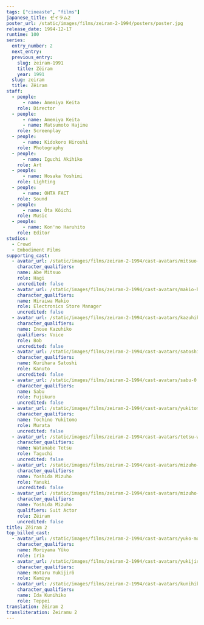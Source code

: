 ```yaml
---
tags: ["cineaste", "films"]
japanese_title: ゼイラム2
poster_url: /static/images/films/zeiram-2-1994/posters/poster.jpg
release_date: 1994-12-17
runtime: 100
series:
  entry_number: 2
  next_entry:
  previous_entry:
    slug: zeiram-1991
    title: Zëiram
    year: 1991
  slug: zeiram
  title: Zëiram
staff:
  - people:
      - name: Amemiya Keita
    role: Director
  - people:
      - name: Amemiya Keita
      - name: Matsumoto Hajime
    role: Screenplay
  - people:
      - name: Kidokoro Hiroshi
    role: Photography
  - people:
      - name: Iguchi Akihiko
    role: Art
  - people:
      - name: Hosaka Yoshimi
    role: Lighting
  - people:
      - name: OHTA FACT
    role: Sound
  - people:
      - name: Ôta Kôichi
    role: Music
  - people:
      - name: Kon'no Haruhito
    role: Editor
studios:
  - Crowd
  - Embodiment Films
supporting_cast:
  - avatar_url: /static/images/films/zeiram-2-1994/cast-avatars/mitsuo-abe-0.jpg
    character_qualifiers:
    name: Abe Mitsuo
    role: Hagi
    uncredited: false
  - avatar_url: /static/images/films/zeiram-2-1994/cast-avatars/makio-hiraiwa-0.jpg
    character_qualifiers:
    name: Hiraiwa Makio
    role: Electronics Store Manager
    uncredited: false
  - avatar_url: /static/images/films/zeiram-2-1994/cast-avatars/kazuhiko-inoue-0.jpg
    character_qualifiers:
    name: Inoue Kazuhiko
    qualifiers: Voice
    role: Bob
    uncredited: false
  - avatar_url: /static/images/films/zeiram-2-1994/cast-avatars/satoshi-kurihara-0.jpg
    character_qualifiers:
    name: Kurihara Satoshi
    role: Kanuto
    uncredited: false
  - avatar_url: /static/images/films/zeiram-2-1994/cast-avatars/sabu-0.jpg
    character_qualifiers:
    name: Sabu
    role: Fujikuro
    uncredited: false
  - avatar_url: /static/images/films/zeiram-2-1994/cast-avatars/yukitomo-tochino-0.jpg
    character_qualifiers:
    name: Tochino Yukitomo
    role: Murata
    uncredited: false
  - avatar_url: /static/images/films/zeiram-2-1994/cast-avatars/tetsu-watanabe-0.jpg
    character_qualifiers:
    name: Watanabe Tetsu
    role: Taguchi
    uncredited: false
  - avatar_url: /static/images/films/zeiram-2-1994/cast-avatars/mizuho-yoshida-0.jpg
    character_qualifiers:
    name: Yoshida Mizuho
    role: Yanuki
    uncredited: false
  - avatar_url: /static/images/films/zeiram-2-1994/cast-avatars/mizuho-yoshida-1.jpg
    character_qualifiers:
    name: Yoshida Mizuho
    qualifiers: Suit Actor
    role: Zëiram
    uncredited: false
title: Zëiram 2
top_billed_cast:
  - avatar_url: /static/images/films/zeiram-2-1994/cast-avatars/yuko-moriyama-0.jpg
    character_qualifiers:
    name: Moriyama Yûko
    role: Iria
  - avatar_url: /static/images/films/zeiram-2-1994/cast-avatars/yukijiro-hotaru-0.jpg
    character_qualifiers:
    name: Hotaru Yukijirô
    role: Kamiya
  - avatar_url: /static/images/films/zeiram-2-1994/cast-avatars/kunihiko-ida-0.jpg
    character_qualifiers:
    name: Ida Kunihiko
    role: Teppei
translation: Zëiram 2
transliteration: Zeiramu 2
---
```

